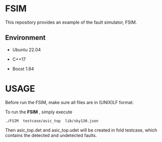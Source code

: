 # FSIM

This repository provides an example of the fault simulator, FSIM.

## Environment 

- Ubuntu 22.04

- C++17

- Boost 1.84

# USAGE

Before run the FSIM, make sure all files are in (UNIX)LF format.

To run the **FSIM** , simply execute

```
./FSIM  testcase/asic_top  lib/sky130.json
```

Then asic_top.det and asic_top.udet will be created in fold testcase, which contains the detected and undetected faults.